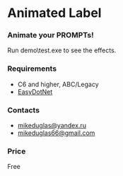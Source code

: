 # Animated Label

### Animate your PROMPTs!
Run demo\test.exe to see the effects.

### Requirements
- C6 and higher, ABC/Legacy
- [EasyDotNet](http://www.ingasoftplus.com/ProductDetail.php?ProductID=301)

### Contacts
- <mikeduglas@yandex.ru>
- <mikeduglas66@gmail.com>

### Price
Free